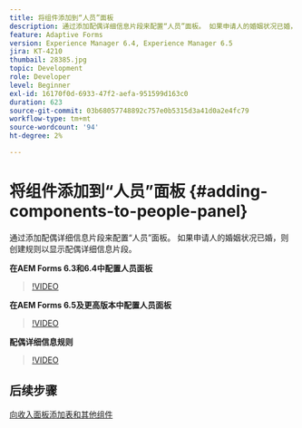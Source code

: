 ```yaml
---
title: 将组件添加到“人员”面板
description: 通过添加配偶详细信息片段来配置“人员”面板。 如果申请人的婚姻状况已婚，则创建规则以显示配偶详细信息片段。
feature: Adaptive Forms
version: Experience Manager 6.4, Experience Manager 6.5
jira: KT-4210
thumbail: 28385.jpg
topic: Development
role: Developer
level: Beginner
exl-id: 16170f0d-6933-47f2-aefa-951599d163c0
duration: 623
source-git-commit: 03b68057748892c757e0b5315d3a41d0a2e4fc79
workflow-type: tm+mt
source-wordcount: '94'
ht-degree: 2%

---
```


# 将组件添加到“人员”面板 {#adding-components-to-people-panel}

通过添加配偶详细信息片段来配置“人员”面板。 如果申请人的婚姻状况已婚，则创建规则以显示配偶详细信息片段。

**在AEM Forms 6.3和6.4中配置人员面板**

>[!VIDEO](https://video.tv.adobe.com/v/326923?quality=12&learn=on&captions=chi_hans)

**在AEM Forms 6.5及更高版本中配置人员面板**

>[!VIDEO](https://video.tv.adobe.com/v/326939?quality=12&learn=on&captions=chi_hans)

**配偶详细信息规则**

>[!VIDEO](https://video.tv.adobe.com/v/326931?quality=12&learn=on&captions=chi_hans)

## 后续步骤

[向收入面板添加表和其他组件](./adding-table-to-income-panel.md)

